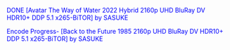DONE [Avatar The Way of Water 2022 Hybrid 2160p UHD BluRay DV HDR10+ DDP 5.1 x265-BiTOR] by SASUKE


Encode Progress- [Back to the Future 1985 2160p UHD BluRay DV HDR10+ DDP 5.1 x265-BiTOR] by SASUKE

<body text="blue">
  



